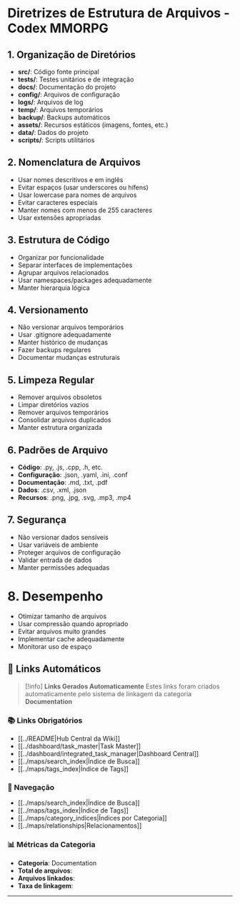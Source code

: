 # Diretrizes de Estrutura de Arquivos - Codex MMORPG

## 1. Organização de Diretórios
- **src/**: Código fonte principal
- **tests/**: Testes unitários e de integração
- **docs/**: Documentação do projeto
- **config/**: Arquivos de configuração
- **logs/**: Arquivos de log
- **temp/**: Arquivos temporários
- **backup/**: Backups automáticos
- **assets/**: Recursos estáticos (imagens, fontes, etc.)
- **data/**: Dados do projeto
- **scripts/**: Scripts utilitários

## 2. Nomenclatura de Arquivos
- Usar nomes descritivos e em inglês
- Evitar espaços (usar underscores ou hífens)
- Usar lowercase para nomes de arquivos
- Evitar caracteres especiais
- Manter nomes com menos de 255 caracteres
- Usar extensões apropriadas

## 3. Estrutura de Código
- Organizar por funcionalidade
- Separar interfaces de implementações
- Agrupar arquivos relacionados
- Usar namespaces/packages adequadamente
- Manter hierarquia lógica

## 4. Versionamento
- Não versionar arquivos temporários
- Usar .gitignore adequadamente
- Manter histórico de mudanças
- Fazer backups regulares
- Documentar mudanças estruturais

## 5. Limpeza Regular
- Remover arquivos obsoletos
- Limpar diretórios vazios
- Remover arquivos temporários
- Consolidar arquivos duplicados
- Manter estrutura organizada

## 6. Padrões de Arquivo
- **Código**: .py, .js, .cpp, .h, etc.
- **Configuração**: .json, .yaml, .ini, .conf
- **Documentação**: .md, .txt, .pdf
- **Dados**: .csv, .xml, .json
- **Recursos**: .png, .jpg, .svg, .mp3, .mp4

## 7. Segurança
- Não versionar dados sensíveis
- Usar variáveis de ambiente
- Proteger arquivos de configuração
- Validar entrada de dados
- Manter permissões adequadas

# 8. Desempenho
- Otimizar tamanho de arquivos
- Usar compressão quando apropriado
- Evitar arquivos muito grandes
- Implementar cache adequadamente
- Monitorar uso de espaço

## 🔗 **Links Automáticos**

> [!info] **Links Gerados Automaticamente**
> Estes links foram criados automaticamente pelo sistema de linkagem da categoria **Documentation**

### **📚 Links Obrigatórios**
- [[../README|Hub Central da Wiki]]
- [[../dashboard/task_master|Task Master]]
- [[../dashboard/integrated_task_manager|Dashboard Central]]
- [[../maps/search_index|Índice de Busca]]
- [[../maps/tags_index|Índice de Tags]]

### **🧭 Navegação**
- [[../maps/search_index|Índice de Busca]]
- [[../maps/tags_index|Índice de Tags]]
- [[../maps/category_indices|Índices por Categoria]]
- [[../maps/relationships|Relacionamentos]]

### **📊 Métricas da Categoria**
- **Categoria**: Documentation
- **Total de arquivos**: <!-- Contador automático -->
- **Arquivos linkados**: <!-- Contador automático -->
- **Taxa de linkagem**: <!-- Percentual automático -->

---

